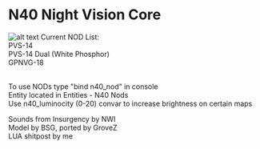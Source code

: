 # N40 Night Vision Core
![alt text](https://user-images.githubusercontent.com/20739103/106505948-100f0500-64da-11eb-9bcb-0389dd51c989.png)
Current NOD List: <br>
PVS-14<br>
PVS-14 Dual (White Phosphor)<br>
GPNVG-18

<br>
To use NODs type "bind <key> n40_nod" in console <br>
Entity located in Entities - N40 Nods <br>
Use n40_luminocity (0-20) convar to increase brightness on certain maps<br>

Sounds from Insurgency by NWI<br>
Model by BSG, ported by GroveZ<br>
LUA shitpost by me<br>


